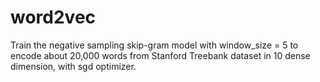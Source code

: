 # word2vec

Train the negative sampling skip-gram model with window_size = 5 to encode about 20,000 words from Stanford Treebank dataset in 10 dense dimension, with sgd optimizer.